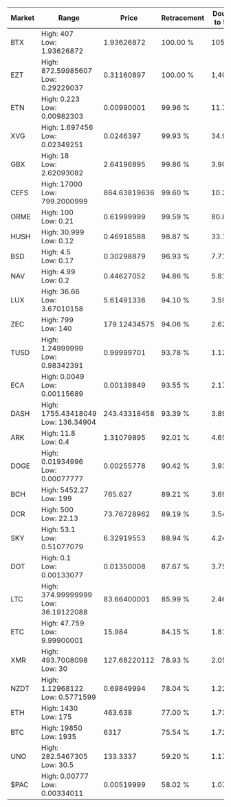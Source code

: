 | Market | Range | Price| Retracement | Doubles to 50% |
| --- | --- | --- | --- | --- |
| BTX | High: 407<br />Low: 1.93626872 | 1.93626872 | 100.00 % | 105.60 |
| EZT | High: 872.59985607<br />Low: 0.29229037 | 0.31160897 | 100.00 % | 1,400.62 |
| ETN | High: 0.223<br />Low: 0.00982303 | 0.00990001 | 99.96 % | 11.76 |
| XVG | High: 1.697456<br />Low: 0.02349251 | 0.0246397 | 99.93 % | 34.92 |
| GBX | High: 18<br />Low: 2.62093082 | 2.64196895 | 99.86 % | 3.90 |
| CEFS | High: 17000<br />Low: 799.2000999 | 864.63819636 | 99.60 % | 10.29 |
| ORME | High: 100<br />Low: 0.21 | 0.61999999 | 99.59 % | 80.81 |
| HUSH | High: 30.999<br />Low: 0.12 | 0.46918588 | 98.87 % | 33.16 |
| BSD | High: 4.5<br />Low: 0.17 | 0.30298879 | 96.93 % | 7.71 |
| NAV | High: 4.99<br />Low: 0.2 | 0.44627052 | 94.86 % | 5.81 |
| LUX | High: 36.66<br />Low: 3.67010158 | 5.61491336 | 94.10 % | 3.59 |
| ZEC | High: 799<br />Low: 140 | 179.12434575 | 94.06 % | 2.62 |
| TUSD | High: 1.24999999<br />Low: 0.98342391 | 0.99999701 | 93.78 % | 1.12 |
| ECA | High: 0.0049<br />Low: 0.00115689 | 0.00139849 | 93.55 % | 2.17 |
| DASH | High: 1755.43418049<br />Low: 136.34904 | 243.43318458 | 93.39 % | 3.89 |
| ARK | High: 11.8<br />Low: 0.4 | 1.31079895 | 92.01 % | 4.65 |
| DOGE | High: 0.01934996<br />Low: 0.00077777 | 0.00255778 | 90.42 % | 3.93 |
| BCH | High: 5452.27<br />Low: 199 | 765.627 | 89.21 % | 3.69 |
| DCR | High: 500<br />Low: 22.13 | 73.76728962 | 89.19 % | 3.54 |
| SKY | High: 53.1<br />Low: 0.51077079 | 6.32919553 | 88.94 % | 4.24 |
| DOT | High: 0.1<br />Low: 0.00133077 | 0.01350008 | 87.67 % | 3.75 |
| LTC | High: 374.99999999<br />Low: 36.19122088 | 83.66400001 | 85.99 % | 2.46 |
| ETC | High: 47.759<br />Low: 9.99900001 | 15.984 | 84.15 % | 1.81 |
| XMR | High: 493.7008098<br />Low: 30 | 127.68220112 | 78.93 % | 2.05 |
| NZDT | High: 1.12968122<br />Low: 0.5771599 | 0.69849994 | 78.04 % | 1.22 |
| ETH | High: 1430<br />Low: 175 | 463.638 | 77.00 % | 1.73 |
| BTC | High: 19850<br />Low: 1935 | 6317 | 75.54 % | 1.72 |
| UNO | High: 282.5467305<br />Low: 30.5 | 133.3337 | 59.20 % | 1.17 |
| $PAC | High: 0.00777<br />Low: 0.00334011 | 0.00519999 | 58.02 % | 1.07 |
